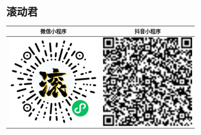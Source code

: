 # 滚动君


|  微信小程序   | 抖音小程序  |
|  ----  | ----  |
| ![滚动君](./wx.jpg '微信扫一扫打开 滚动君')  | ![滚动君](./dy.jpg '抖音 扫一扫打开 滚动君') |